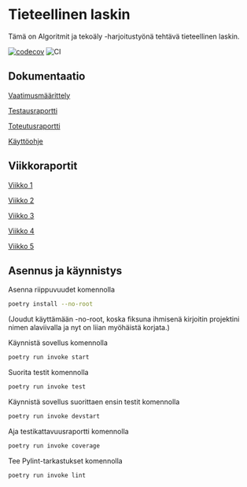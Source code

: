 # Tieteellinen laskin

Tämä on Algoritmit ja tekoäly -harjoitustyönä tehtävä tieteellinen laskin.

[![codecov](https://codecov.io/gh/sari-bee/tieteellinen_laskin/graph/badge.svg?token=EP3JOCDFUW)](https://codecov.io/gh/sari-bee/tieteellinen_laskin)
![CI](https://github.com/sari-bee/tieteellinen_laskin/workflows/CI/badge.svg)

## Dokumentaatio

[Vaatimusmäärittely](https://github.com/sari-bee/tieteellinen_laskin/blob/main/dokumentaatio/vaatimusmaarittely.md)

[Testausraportti](https://github.com/sari-bee/tieteellinen_laskin/blob/main/dokumentaatio/testausraportti.md)

[Toteutusraportti](https://github.com/sari-bee/tieteellinen_laskin/blob/main/dokumentaatio/toteutusraportti.md)

[Käyttöohje](https://github.com/sari-bee/tieteellinen_laskin/blob/main/dokumentaatio/kayttoohje.md)

## Viikkoraportit

[Viikko 1](https://github.com/sari-bee/tieteellinen_laskin/blob/main/dokumentaatio/viikkoraportit/viikko1.md)

[Viikko 2](https://github.com/sari-bee/tieteellinen_laskin/blob/main/dokumentaatio/viikkoraportit/viikko2.md)

[Viikko 3](https://github.com/sari-bee/tieteellinen_laskin/blob/main/dokumentaatio/viikkoraportit/viikko3.md)

[Viikko 4](https://github.com/sari-bee/tieteellinen_laskin/blob/main/dokumentaatio/viikkoraportit/viikko4.md)

[Viikko 5](https://github.com/sari-bee/tieteellinen_laskin/blob/main/dokumentaatio/viikkoraportit/viikko5.md)

## Asennus ja käynnistys

Asenna riippuvuudet komennolla

```bash
poetry install --no-root
```

(Joudut käyttämään -no-root, koska fiksuna ihmisenä kirjoitin projektini nimen alaviivalla ja nyt on liian myöhäistä korjata.)

Käynnistä sovellus komennolla

```bash
poetry run invoke start
```

Suorita testit komennolla

```bash
poetry run invoke test
```

Käynnistä sovellus suorittaen ensin testit komennolla
```bash
poetry run invoke devstart
```

Aja testikattavuusraportti komennolla

```bash
poetry run invoke coverage
```

Tee Pylint-tarkastukset komennolla

```bash
poetry run invoke lint
```